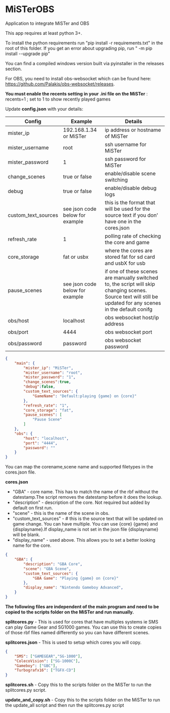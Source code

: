 # MiSTerOBS
Application to integrate MiSTer and OBS

This app requires at least python 3+.

To install the python requirements run "pip install -r requirements.txt" in the root of this folder.
If you get an error about upgrading pip, run " -m pip install --upgrade pip"

You can find a compiled windows version built via pyinstaller in the releases section.

For OBS, you need to install obs-websocket which can be found here: https://github.com/Palakis/obs-websocket/releases.

**You must enable the recents setting in your .ini file on the MiSTer** : recents=1              ; set to 1 to show recently played games

Update **config.json** with your details:

|  Config | Example  | Details   |
| ------------ | ------------ | ------------ |
| mister_ip  | 192.168.1.34 or MiSTer   | ip address or hostname of MiSTer  |
| mister_username  |  root  |  ssh username for MiSTer  |
| mister_password  | 1  |  ssh password for MiSTer  |
|  change_scenes |  true or false | enable/disable scene switching  |
|  debug | true or false  | enable/disable debug logs  |
|  custom_text_sources |  see json code below for example |  this is the format that will be used for the source text if you don' have one in the cores.json |
| refresh_rate  |  1 |  polling rate of checking the core and game |
| core_storage  | fat or usbx   |  where the cores are stored fat for sd card and usbX for usb |
| pause_scenes  | see json code below for example  | if one of these scenes are manually switched to, the script will skip changing scenes. Source text will still be updated for any scenes in the default conifg  |
| obs/host  |  localhost  | obs websocket host/ip address  |
| obs/port  | 4444  |  obs websocket port |
|  obs/password | password  | obs websocket password |

```json
{
    "main": {
        "mister_ip": "MiSTer",
        "mister_username": "root",
        "mister_password": "1",
        "change_scenes":true, 
        "debug":false,
        "custom_text_sources": {
            "GameName": "Default:playing {game} on {core}"
        },
        "refresh_rate": "1",
        "core_storage": "fat",
        "pause_scenes": [
            "Pause Scene"
        ]
    },
    "obs": {
        "host": "localhost",
        "port": "4444",
        "password": ""
    }
}
```
You can map the corename,scene name and supported filetypes in the cores.json file.

**cores.json**

* "GBA" - core name. This has to match the name of the rbf without the datestamp.The script removes the datestamp before it does the lookup.
* "description" - description of the core. Not required but added by default on first run.
* "scene" - this is the name of the scene in obs.
* "custom_text_sources" -  # this is the source text that will be updated on game change. You can have multiple. You can use {core} {game} and {displayname}.If display_name is not set in the json file {displayname} will be blank.
* "display_name" - used above. This allows you to set a better looking name for the core.

```json
{
    "GBA": {   
        "description": "GBA Core", 
        "scene": "GBA Scene",
        "custom_text_sources": {             
            "GBA Game": "Playing {game} on {core}"
        },
        "display_name": "Nintendo Gameboy Advanced",
    }
}
```


**The following files are independent of the main program and need to be copied to the scripts folder on the MiSTer and run manually.**

**splitcores.py** - This is used for cores that have multiples systems ie SMS can play Game Gear and SG1000 games. You can use this to create copies of those rbf files named differently so you can have different scenes.

**splitcores.json** - This is used to setup which cores you will copy.

```json
{
    "SMS": ["GAMEGEAR","SG-1000"],
    "ColecoVision": ["SG-1000C"],
    "Gameboy": ["GBC"],
    "Turbografx16": ["TGFX-CD"]
}
```

**splitcores.sh** - Copy this to the scripts folder on the MiSTer to run the splitcores.py script.

**update_and_copy.sh** - Copy this to the scripts folder on the MiSTer to run the update_all script and then run the splitcores.py script
